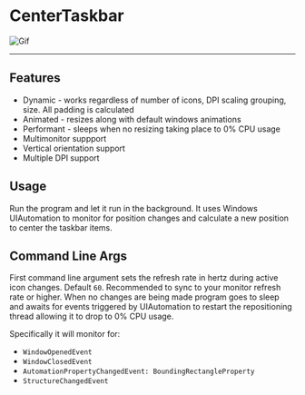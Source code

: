 # CenterTaskbar

![Gif](https://user-images.githubusercontent.com/3608298/49901443-36234800-fe2f-11e8-89dd-9ab609a34fba.gif)

----
## Features
* Dynamic - works regardless of number of icons, DPI scaling grouping, size. All padding is calculated
* Animated - resizes along with default windows animations
* Performant - sleeps when no resizing taking place to 0% CPU usage
* Multimonitor suppport
* Vertical orientation support
* Multiple DPI support

## Usage
Run the program and let it run in the background. It uses Windows UIAutomation to monitor for position changes and calculate a new position to center the taskbar items.

## Command Line Args
First command line argument sets the refresh rate in hertz during active icon changes. Default `60`. Recommended to sync to your monitor refresh rate or higher. When no changes are being made program goes to sleep and awaits for events triggered by UIAutomation to restart the repositioning thread allowing it to drop to 0% CPU usage.

Specifically it will monitor for:
* `WindowOpenedEvent`
* `WindowClosedEvent`
* `AutomationPropertyChangedEvent: BoundingRectangleProperty`
* `StructureChangedEvent`
